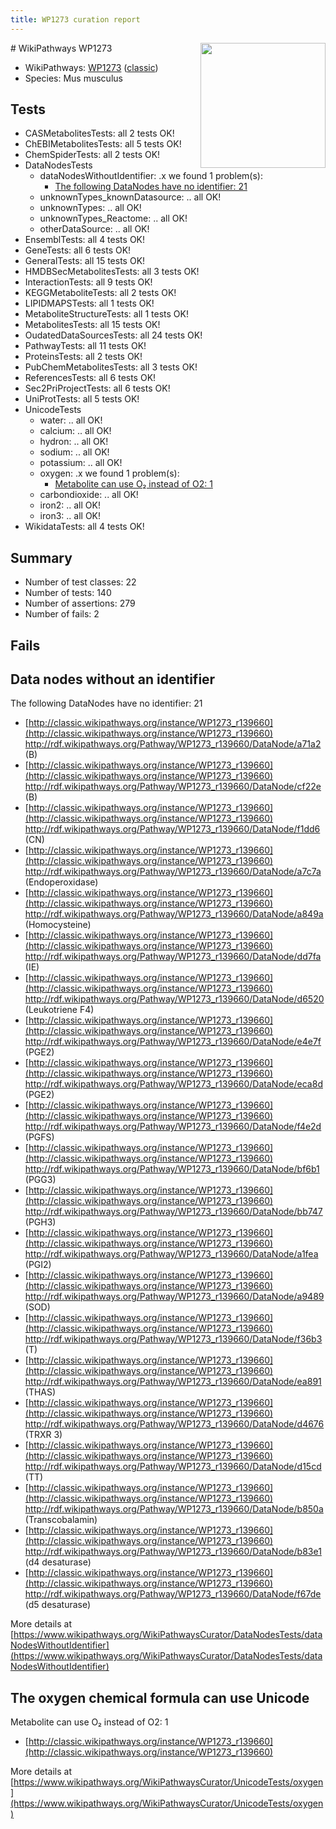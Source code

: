 ```yaml
---
title: WP1273 curation report
---
```


<img style="float: right; width: 200px" src="https://upload.wikimedia.org/wikipedia/commons/thumb/8/83/Wplogo_with_text_500.png/640px-Wplogo_with_text_500.png" />
# WikiPathways WP1273

* WikiPathways: [WP1273](https://wikipathways.org/pathways/WP1273) ([classic](https://classic.wikipathways.org/instance/WP1273))
* Species: Mus musculus
## Tests
* CASMetabolitesTests: all 2 tests OK!
* ChEBIMetabolitesTests: all 5 tests OK!
* ChemSpiderTests: all 2 tests OK!
* DataNodesTests
    * dataNodesWithoutIdentifier: .x we found 1 problem(s):
        * [The following DataNodes have no identifier: 21](#8792c4b0)
    * unknownTypes_knownDatasource: .. all OK!
    * unknownTypes: .. all OK!
    * unknownTypes_Reactome: .. all OK!
    * otherDataSource: .. all OK!
* EnsemblTests: all 4 tests OK!
* GeneTests: all 6 tests OK!
* GeneralTests: all 15 tests OK!
* HMDBSecMetabolitesTests: all 3 tests OK!
* InteractionTests: all 9 tests OK!
* KEGGMetaboliteTests: all 2 tests OK!
* LIPIDMAPSTests: all 1 tests OK!
* MetaboliteStructureTests: all 1 tests OK!
* MetabolitesTests: all 15 tests OK!
* OudatedDataSourcesTests: all 24 tests OK!
* PathwayTests: all 11 tests OK!
* ProteinsTests: all 2 tests OK!
* PubChemMetabolitesTests: all 3 tests OK!
* ReferencesTests: all 6 tests OK!
* Sec2PriProjectTests: all 6 tests OK!
* UniProtTests: all 5 tests OK!
* UnicodeTests
    * water: .. all OK!
    * calcium: .. all OK!
    * hydron: .. all OK!
    * sodium: .. all OK!
    * potassium: .. all OK!
    * oxygen: .x we found 1 problem(s):
        * [Metabolite can use O₂ instead of O2: 1](#a55ec885)
    * carbondioxide: .. all OK!
    * iron2: .. all OK!
    * iron3: .. all OK!
* WikidataTests: all 4 tests OK!


## Summary

* Number of test classes: 22
* Number of tests: 140
* Number of assertions: 279
* Number of fails: 2

## Fails

<a name="8792c4b0" />

## Data nodes without an identifier

The following DataNodes have no identifier: 21

* [http://classic.wikipathways.org/instance/WP1273_r139660](http://classic.wikipathways.org/instance/WP1273_r139660) http://rdf.wikipathways.org/Pathway/WP1273_r139660/DataNode/a71a2 (B)
* [http://classic.wikipathways.org/instance/WP1273_r139660](http://classic.wikipathways.org/instance/WP1273_r139660) http://rdf.wikipathways.org/Pathway/WP1273_r139660/DataNode/cf22e (B)
* [http://classic.wikipathways.org/instance/WP1273_r139660](http://classic.wikipathways.org/instance/WP1273_r139660) http://rdf.wikipathways.org/Pathway/WP1273_r139660/DataNode/f1dd6 (CN)
* [http://classic.wikipathways.org/instance/WP1273_r139660](http://classic.wikipathways.org/instance/WP1273_r139660) http://rdf.wikipathways.org/Pathway/WP1273_r139660/DataNode/a7c7a (Endoperoxidase)
* [http://classic.wikipathways.org/instance/WP1273_r139660](http://classic.wikipathways.org/instance/WP1273_r139660) http://rdf.wikipathways.org/Pathway/WP1273_r139660/DataNode/a849a (Homocysteine)
* [http://classic.wikipathways.org/instance/WP1273_r139660](http://classic.wikipathways.org/instance/WP1273_r139660) http://rdf.wikipathways.org/Pathway/WP1273_r139660/DataNode/dd7fa (IE)
* [http://classic.wikipathways.org/instance/WP1273_r139660](http://classic.wikipathways.org/instance/WP1273_r139660) http://rdf.wikipathways.org/Pathway/WP1273_r139660/DataNode/d6520 (Leukotriene F4)
* [http://classic.wikipathways.org/instance/WP1273_r139660](http://classic.wikipathways.org/instance/WP1273_r139660) http://rdf.wikipathways.org/Pathway/WP1273_r139660/DataNode/e4e7f (PGE2)
* [http://classic.wikipathways.org/instance/WP1273_r139660](http://classic.wikipathways.org/instance/WP1273_r139660) http://rdf.wikipathways.org/Pathway/WP1273_r139660/DataNode/eca8d (PGE2)
* [http://classic.wikipathways.org/instance/WP1273_r139660](http://classic.wikipathways.org/instance/WP1273_r139660) http://rdf.wikipathways.org/Pathway/WP1273_r139660/DataNode/f4e2d (PGFS)
* [http://classic.wikipathways.org/instance/WP1273_r139660](http://classic.wikipathways.org/instance/WP1273_r139660) http://rdf.wikipathways.org/Pathway/WP1273_r139660/DataNode/bf6b1 (PGG3)
* [http://classic.wikipathways.org/instance/WP1273_r139660](http://classic.wikipathways.org/instance/WP1273_r139660) http://rdf.wikipathways.org/Pathway/WP1273_r139660/DataNode/bb747 (PGH3)
* [http://classic.wikipathways.org/instance/WP1273_r139660](http://classic.wikipathways.org/instance/WP1273_r139660) http://rdf.wikipathways.org/Pathway/WP1273_r139660/DataNode/a1fea (PGI2)
* [http://classic.wikipathways.org/instance/WP1273_r139660](http://classic.wikipathways.org/instance/WP1273_r139660) http://rdf.wikipathways.org/Pathway/WP1273_r139660/DataNode/a9489 (SOD)
* [http://classic.wikipathways.org/instance/WP1273_r139660](http://classic.wikipathways.org/instance/WP1273_r139660) http://rdf.wikipathways.org/Pathway/WP1273_r139660/DataNode/f36b3 (T)
* [http://classic.wikipathways.org/instance/WP1273_r139660](http://classic.wikipathways.org/instance/WP1273_r139660) http://rdf.wikipathways.org/Pathway/WP1273_r139660/DataNode/ea891 (THAS)
* [http://classic.wikipathways.org/instance/WP1273_r139660](http://classic.wikipathways.org/instance/WP1273_r139660) http://rdf.wikipathways.org/Pathway/WP1273_r139660/DataNode/d4676 (TRXR 3)
* [http://classic.wikipathways.org/instance/WP1273_r139660](http://classic.wikipathways.org/instance/WP1273_r139660) http://rdf.wikipathways.org/Pathway/WP1273_r139660/DataNode/d15cd (TT)
* [http://classic.wikipathways.org/instance/WP1273_r139660](http://classic.wikipathways.org/instance/WP1273_r139660) http://rdf.wikipathways.org/Pathway/WP1273_r139660/DataNode/b850a (Transcobalamin)
* [http://classic.wikipathways.org/instance/WP1273_r139660](http://classic.wikipathways.org/instance/WP1273_r139660) http://rdf.wikipathways.org/Pathway/WP1273_r139660/DataNode/b83e1 (d4 desaturase)
* [http://classic.wikipathways.org/instance/WP1273_r139660](http://classic.wikipathways.org/instance/WP1273_r139660) http://rdf.wikipathways.org/Pathway/WP1273_r139660/DataNode/f67de (d5 desaturase)


More details at [https://www.wikipathways.org/WikiPathwaysCurator/DataNodesTests/dataNodesWithoutIdentifier](https://www.wikipathways.org/WikiPathwaysCurator/DataNodesTests/dataNodesWithoutIdentifier)

<a name="a55ec885" />

## The oxygen chemical formula can use Unicode

Metabolite can use O₂ instead of O2: 1

* [http://classic.wikipathways.org/instance/WP1273_r139660](http://classic.wikipathways.org/instance/WP1273_r139660)


More details at [https://www.wikipathways.org/WikiPathwaysCurator/UnicodeTests/oxygen](https://www.wikipathways.org/WikiPathwaysCurator/UnicodeTests/oxygen)

